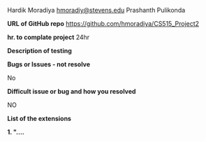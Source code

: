 Hardik Moradiya hmoradiy@stevens.edu
Prashanth Pulikonda 

**URL of GitHub repo** https://github.com/hmoradiya/CS515_Project2

**hr. to complate project** 24hr

**Description of testing**


**Bugs or Issues - not resolve**

No

**Difficult issue or bug and how you resolved**

NO

**List of the extensions**

**1. "....**
